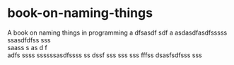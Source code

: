 # book-on-naming-things
A book on naming things in programming
a
dfsasdf  sdf
a asdasdfasdfsssss ssasdfdfss
sss     
  saass
s as d f  
adfs    ssss
ssssssasdfssss ss
   dssf sss
 sss sss
fffss dsasfsdfsss
sss

